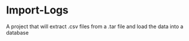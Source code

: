 # Import-Logs
A project that will extract .csv files from a .tar file and load the data into a database
